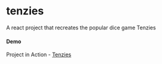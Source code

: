 # tenzies
A react project that recreates the popular dice game Tenzies

#### Demo

Project in Action - [Tenzies](https://eloquent-mousse-c0340e.netlify.app/)
